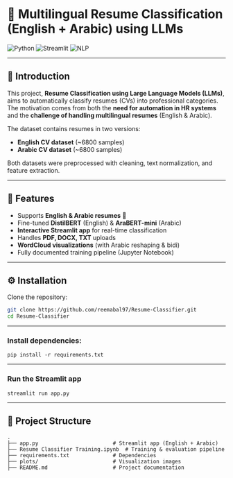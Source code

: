# 🧠 Multilingual Resume Classification (English + Arabic) using LLMs  

![Python](https://img.shields.io/badge/Python-3.9-blue)
![Streamlit](https://img.shields.io/badge/Streamlit-App-red)
![NLP](https://img.shields.io/badge/NLP-LLM-green)

---

## 📌 Introduction  
This project, **Resume Classification using Large Language Models (LLMs)**, aims to automatically classify resumes (CVs) into professional categories.  
The motivation comes from both the **need for automation in HR systems** and the **challenge of handling multilingual resumes** (English & Arabic).  

The dataset contains resumes in two versions:
- **English CV dataset** (~6800 samples)  
- **Arabic CV dataset** (~6800 samples)  

Both datasets were preprocessed with cleaning, text normalization, and feature extraction.  

---

## 🚀 Features  
- Supports **English & Arabic resumes** 📝  
- Fine-tuned **DistilBERT** (English) & **AraBERT-mini** (Arabic)  
- **Interactive Streamlit app** for real-time classification  
- Handles **PDF, DOCX, TXT** uploads  
- **WordCloud visualizations** (with Arabic reshaping & bidi)  
- Fully documented training pipeline (Jupyter Notebook)  

---

## ⚙️ Installation  

Clone the repository:  
```bash
git clone https://github.com/reemabal97/Resume-Classifier.git
cd Resume-Classifier
```
---

### Install dependencies:
```
pip install -r requirements.txt
```
---

### Run the Streamlit app
```
streamlit run app.py
```
----
## 📂 Project Structure
```
.
├── app.py                        # Streamlit app (English + Arabic)
├── Resume Classifier Training.ipynb  # Training & evaluation pipeline
├── requirements.txt              # Dependencies
├── plots/                        # Visualization images
├── README.md                     # Project documentation
```
